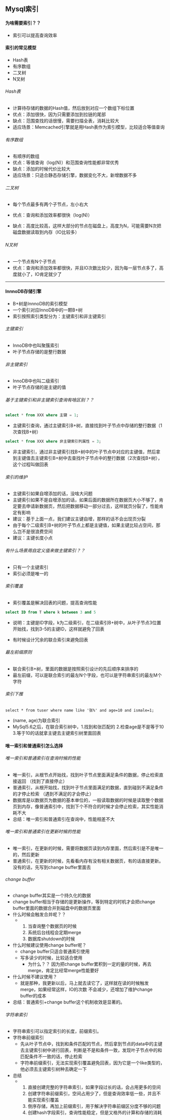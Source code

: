 ## Mysql索引

#### 为啥需要索引？？

- 索引可以提高查询效率



#### 索引的常见模型

- Hash表
- 有序数组
- 二叉树
- N叉树

###### Hash表

- 计算待存储的数据的Hash值，然后放到对应一个数组下标位置
- 优点：添加很快，因为只需要添加到拉链的尾部
- 缺点：范围查找的话很慢，需要扫描全表，消耗比较大
- 适应场景：Memcached引擎就是用Hash表作为索引模型，比较适合等值查询

###### 有序数组

- 有顺序的数组
- 优点：等值查询（log(N)）和范围查询性能都非常优秀
- 缺点：添加的时候代价比较大
- 适应场景：只适合静态存储引擎，数据变化不大，新增数据不多

###### 二叉树

- 每个节点最多有两个子节点，左小右大

- 优点：查询和添加效率都很快（log(N)）

- 缺点：高度比较高，这样大部分的节点在磁盘上，高度为N，可能需要N次把磁盘数据读取到内存（IO比较多）

  

###### N叉树

- 一个节点有N个子节点
- 优点：查询和添加效率都很快，并且IO次数比较少，因为每一层节点多了，高度就小了，IO肯定就少了

------







#### InnnoDB存储引擎

- B+树是InnnoDB的索引模型
- 一个索引对应InnoDB中的一颗B+树
- 索引按照索引类型分为：主键索引和非主键索引

###### 主键索引

- InnoDB中也叫聚簇索引
- 叶子节点存储的是整行数据

###### 非主键索引

- InnoDB中也叫二级索引
- 叶子节点存储的是主键的值

###### 基于主键索引和非主键索引查询有啥区别？？

````SQL
select * from XXX where 主键 = 1;
````

- 主键索引查询，通过主键索引B+树，直接找到叶子节点中存储的整行数据（1次查找B+树）

````SQL
select * from XXX where 非主键索引列属性 = 3;
````

- 非主键索引，通过非主键索引找B+树中的叶子节点中对应的主键值，然后拿到主键值去主键索引B+树中去查找叶子节点中的整行数据（2次查找B+树），这个过程叫做回表

###### 索引的维护

- 主键索引如果自增添加的话，没啥大问题
- 主键索引如果不是自增添加的话，如果后面的数据所在数据页大小不够了，肯定要去申请新数据页，然后把数据移动一部分过去，这样就页分裂了，性能肯定有影响
- 建议：基于上面一点，我们建议主键自增，那样的话不会出现页分裂
- 由于每个二级索引B+树的叶子节点上都是主键值，如果主键比较占空间，那么岂不是很浪费空间
- 建议：主键长度小点

###### 有什么场景用自定义值来做主键索引？？

- 只有一个主键索引
- 索引必须是唯一的



###### 索引覆盖

- 索引覆盖是解决回表的问题，提高查询性能

````SQL
select ID from T where k between 3 and 5    
````

- 说明：主键是ID字段，k为二级索引，在二级索引B+树中，从叶子节点3位置开始找，找到3-5的主键ID，这样就避免了回表

- 有时候设计冗余的联合索引来避免回表

###### 最左前缀原则

- 联合索引B+树，里面的数据是按照索引设计的先后顺序来排序的
- 最左前缀，可以是联合索引的最左N个字段，也可以是字符串索引的最左M个字符

###### 索引下推

````
select * from tuser where name like '张%' and age=10 and ismale=1;
````

- (name, age)为联合索引
- MySql5.6之后，在联合索引树中，1.找到和张匹配的  2.检查age是不是等于10  3.等于10的话就拿主键去主键索引树里面回表



#### 唯一索引和普通索引怎么选择

###### 唯一索引和普通索引在查询时候的性能

- 唯一索引，从根节点开始找，找到叶子节点里面满足条件的数据，停止检索直接返回 （找到了直接停止）
- 普通索引，从根开始找，找到叶子节点里面满足的数据，直到碰到不满足条件的才停止检索 （遇到不满足的才会停止）
- 数据库是以数据页为数据的基本单位的，一般读取数据的时候是读取整个数据页到内存，像普通索引中，找到下个不符合的时候才会停止检索，其实性能消耗不大
- 总结：唯一索引和普通索引在查询中，性能相差不大



###### 唯一索引和普通索引在更新时候的性能

- 唯一索引，在更新的时候，需要将数据页读到内存里面，然后索引是不是唯一的，然后更新
- 普通索引，在更新的时候，先看看内存有没有相关数据页，有的话直接更新。没有的话，先写到change buffer里面去

###### change buffer

- change buffer其实是一个持久化的数据
- change buffer相当于存储的是更新操作，等到特定的时机才会把change buffer里面的数据合并到磁盘中的数据页里面
- 什么时候会触发合并呢？？
  - 1. 当查询整个数据页的时候
    2. 系统后台线程会定期merge
    3. 数据库shutdown的时候
- 什么时候建议使用change buffer呢？
  - change buffer只适合普通索引使用
  - 写多读少的时候，比较适合使用
    - 为什么？？ 因为把change buffer累积到一定的量的时候，再去merge，肯定比经常merge性能要好
- 什么时候不建议使用？
  - 就是那种，我更新以后，马上就去读它了，这样就在读的时候触发merge，如果经常这样，IO的次数 不会减少，还增加了维护change buffer的成本
- 总结：普通索引+change buffer这个机制收效是显著的。



###### 字符串索引

- 字符串索引可以指定索引的长度，前缀索引。
- 字符串前缀索引
  - 先从叶子节点中，找到和条件匹配的节点，然后拿到节点的data中的主键去主键索引树中进行回表，判断是不是和条件一致，发现叶子节点中的和匹配条件不一致的话，停止检索
  - 字符串前缀索引，无法实现索引覆盖避免回表，因为它是一个like类型的，他必须去主键索引树种去确定一下
- 总结
  - 1. 直接创建完整的字符串索引，如果字段过长的话，会占用更多的空间
    2. 创建字符串前缀索引，空间占用少了，但是查询效率低一些，并且不能实现索引覆盖
    3. 倒序存储，再加上前缀索引，用于解决字符串前缀区分度不够的问题
    4. 创建hash字段索引，查询性能稳定，但是又格外的计算和存储的消耗

